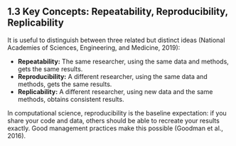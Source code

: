 ## 1.3 Key Concepts: Repeatability, Reproducibility, Replicability

It is useful to distinguish between three related but distinct ideas (National Academies of Sciences, Engineering, and Medicine, 2019):

- **Repeatability:** The same researcher, using the same data and methods, gets the same results.
- **Reproducibility:** A different researcher, using the same data and methods, gets the same results.
- **Replicability:** A different researcher, using new data and the same methods, obtains consistent results.

In computational science, reproducibility is the baseline expectation: if you share your code and data, others should be able to recreate your results exactly. Good management practices make this possible (Goodman et al., 2016).
